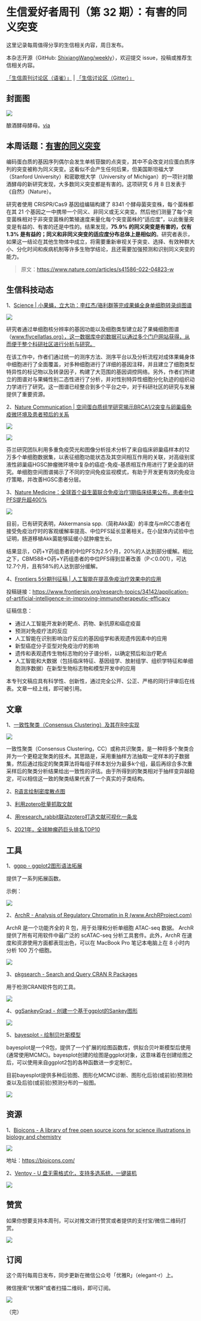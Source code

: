 # 生信爱好者周刊（第 32 期）：有害的同义突变

这里记录每周值得分享的生信相关内容，周日发布。

本杂志开源（GitHub: [ShixiangWang/weekly](https://github.com/ShixiangWang/weekly)），欢迎提交 issue，投稿或推荐生信相关内容。

[「生信周刊讨论区（语雀）」](https://www.yuque.com/shixiangwang/bioinfo) | [「生信讨论区（Gitter）」](https://gitter.im/ShixiangWang/community)

## 封面图


![](https://files.mdnice.com/user/4331/00418eaa-13f6-4428-965d-cb5aa02dae3f.png)

酿酒酵母酵母。[via](https://news.umich.edu/study-most-silent-genetic-mutations-are-harmful-not-neutral-a-finding-with-broad-implications/)


## 本周话题：[有害的同义突变](https://mp.weixin.qq.com/s/RgG2wLnJCYXfunE0FDCSCA)

编码蛋白质的基因序列偶尔会发生单核苷酸的点突变，其中不会改变对应蛋白质序列的突变被称为同义突变。这看似不会产生任何后果，但美国斯坦福大学（Stanford University）和密歇根大学（University of Michigan）的一项针对酿酒酵母的新研究发现，大多数同义突变都是有害的。这项研究 6 月 8 日发表于《自然》（Nature）。

研究者使用 CRISPR/Cas9 基因组编辑构建了 8341 个酵母菌突变株，每个菌株都在其 21 个基因之一中携带一个同义、非同义或无义突变。然后他们测量了每个突变菌株相对于非突变菌株的繁殖速度来量化每个突变菌株的“适应度”，以此衡量突变是有益的、有害的还是中性的。结果发现，**75.9% 的同义突变是有害的，仅有 1.3% 是有益的；同义和非同义突变的适应度分布总体上是相似的**。研究者表示，如果这一结论在其他生物体中成立，将需要重新审视关于突变、选择、有效种群大小、分化时间和疾病机制等许多生物学结论，且还需要加强预测和识别同义突变的能力。

> 原文：<https://www.nature.com/articles/s41586-022-04823-w>

## 生信科技动态

1、[Science | 小果蝇，立大功：李红杰/骆利群等完成果蝇全身单细胞转录组图谱](https://mp.weixin.qq.com/s/vcr4K_2XQv9AR-C5hN4mJg)


![](https://files.mdnice.com/user/4331/83d65e1f-2212-44e2-b10e-c88c361996bd.png)

研究者通过单细胞核分辨率的基因功能以及细胞类型建立起了果蝇细胞图谱（www.flycellatlas.org），这一数据库中的数据可以通过多个门户网站获得，从而便于整个科研社区进行分析与研究。

在该工作中，作者们通过统一的测序方法、测序平台以及分析流程对成体果蝇身体中细胞进行了全面覆盖，对多种细胞进行了详细的基因注释，并且建立了细胞类型特异性的标记物以及转录因子，构建了大范围的基因调控网络。另外，作者们所建立的图谱对与果蝇性别二态性进行了分析，并对性别特异性细胞分化轨迹的组织动力学进行了研究。这一图谱已经整合到多个平台之中，对于科研社区的研究与发展提供了重要资源。

2、[Nature Communication | 空间蛋白质组学研究揭示BRCA1/2突变与卵巢癌免疫微环境及患者预后的关系](https://mp.weixin.qq.com/s/Q0l8U30yz1U4XfUZISnH2A)


![](https://files.mdnice.com/user/4331/1b1ceff6-c99a-48bb-bd6b-f5fee7bbf0ec.png)

![](https://files.mdnice.com/user/4331/83e3793e-739d-4010-826b-5109899721c9.png)

芬兰研究团队利用多重免疫荧光和图像分析技术分析了来自临床卵巢癌样本的12万多个单细胞数据集，以表征细胞功能状态及其空间相互作用的关联，对高级别浆液性卵巢癌HGSC肿瘤微环境中复杂的癌症-免疫-基质相互作用进行了更全面的研究。单细胞空间图谱揭示了不同的空间免疫监视模式，有助于开发更有效的免疫治疗策略，并改善HGSC患者分层。

3、[Nature Medicine：全球首个益生菌联合免疫治疗1期临床结果公布，患者中位PFS提升超400%](https://mp.weixin.qq.com/s/4s9scXDt1j9rvTFvXIrpEQ)

![](https://files.mdnice.com/user/4331/96bff8e4-93d6-40e9-a068-e0e1dda4e8b8.png)

目前，已有研究表明，Akkermansia spp.（简称Akk菌）的丰度与mRCC患者在接受免疫治疗时的客观缓解率提高、中位PFS延长显著相关。在小鼠体内试验中也证明，肠道移植Akk菌能够延缓小鼠肿瘤生长。

结果显示，O药+Y药组患者的中位PFS为2.5个月，20%的人达到部分缓解。相比之下，CBM588+O药+Y药组患者的中位PFS得到显著改善（P＜0.001），可达12.7个月，且有58%的人达到部分缓解。

4、[Frontiers 5分期刊征稿 | 人工智能在提高免疫治疗效果中的应用](https://mp.weixin.qq.com/s/c-bZwkLF-Vs174_2gvtHYw)

投稿链接：<https://www.frontiersin.org/research-topics/34142/application-of-artificial-intelligence-in-improving-immunotherapeutic-efficacy>

征稿信息：

- 通过人工智能开发新的靶点、药物、新抗原和癌症疫苗
- 预测对免疫疗法的反应
- 人工智能在识别影响治疗反应的基因组学和表观遗传因素中的应用
- 新型癌症分子亚型对免疫治疗的影响
- 遗传和表观遗传生物标志物的分子谱分析，以确定预后和治疗靶点
- 人工智能和大数据（包括临床特征、基因组学、放射组学、组织学特征和单细胞测序数据）在新型生物标志物和模型开发中的应用

本专刊文稿应具有科学性、创新性，通过完全公开、公正、严格的同行评审后在线表。文章一经上线，即可被引用。

## 文章

1、[一致性聚类（Consensus Clustering）及其在R中实现](https://mp.weixin.qq.com/s/Ou0zfqvlhAX4KEvUY6dzOw)


![](https://files.mdnice.com/user/4331/1f0938e1-2796-424e-85eb-02d8c19834a5.png)

一致性聚类（Consensus Clustering，CC）或称共识聚类，是一种将多个聚类合并为一个更稳定聚类的技术。其思路是，采用重抽样方法抽取一定样本的子数据集，然后通过指定的聚类算法将每组子样本划分为最多k个组，最后再综合多次重采样后的聚类分析结果给出一致性的评估。由于所得到的聚类相对于抽样变异越稳定，可以相信这一致的聚类结果代表了一个真实的子类结构。

2、[R语言绘制密度散点图](https://mp.weixin.qq.com/s/MsKYJAsEqtFFOAgsyrcEyA)

3、[利用zotero批量抓取文献](https://mp.weixin.qq.com/s/pZ6TM48u3vP9OD45csgqjA)

4、[用research_rabbit联动zotero打造文献可视化一条龙](https://mp.weixin.qq.com/s/w1iItgIYX2e6pCeDVNzjQQ)

5、[2021年，全球肿瘤药巨头排名TOP10](https://mp.weixin.qq.com/s/-BJV78IIJLJDxSlB4ZkZyQ)


## 工具

1、[ggpp - ggplot2图形语法拓展](https://github.com/aphalo/ggpp/)

提供了一系列拓展函数。

示例：

![](https://files.mdnice.com/user/4331/594d613c-35d6-4f0e-afcf-51caae34a98a.png)


2、[ArchR - Analysis of Regulatory Chromatin in R (www.ArchRProject.com)](https://github.com/GreenleafLab/ArchR)

ArchR 是一个功能齐全的 R 包，用于处理和分析单细胞 ATAC-seq 数据。 ArchR 提供了所有可用软件中最广泛的 scATAC-seq 分析工具套件。此外，ArchR 在速度和资源使用方面都表现出色，可以在 MacBook Pro 笔记本电脑上在 8 小时内分析 100 万个细胞。

![](https://files.mdnice.com/user/4331/751b3bc7-b947-4c45-aa6e-a61c551458a0.png)


3、[pkgsearch - Search and Query CRAN R Packages](https://github.com/r-hub/pkgsearch)

用于检测CRAN软件包的工具。


![](https://files.mdnice.com/user/4331/c75ea470-4b73-45d1-b62a-f16a5d70f104.png)


4、[ggSankeyGrad - 创建一个基于ggplot的Sankey图形](https://github.com/ssp3nc3r/ggSankeyGrad)


![](https://files.mdnice.com/user/4331/fad198e6-074f-4bde-85a7-5e1d737d48ca.png)

5、[bayesplot - 绘制贝叶斯模型](https://github.com/stan-dev/bayesplot)

bayesplot是一个R包，提供了一个扩展的绘图函数库，供拟合贝叶斯模型后使用(通常使用MCMC)。bayesplot创建的绘图是ggplot对象，这意味着在创建绘图之后，可以使用来自ggplot2包的各种函数进一步定制它。

目前bayesplot提供多种后验图、图形化MCMC诊断、图形化后验(或前验)预测检查以及后验(或前验)预测分布的一般图。


![](https://files.mdnice.com/user/4331/c42aede2-5b34-499d-9cef-d5ba8a6ddff4.png)


## 资源

1、[Bioicons - A library of free open source icons for science illustrations in biology and chemistry](https://github.com/duerrsimon/bioicons)


![](https://files.mdnice.com/user/4331/2fbe961f-fa52-42a2-83ee-5769f78e6586.png)

地址：<https://bioicons.com/>

2、[Ventoy - U 盘无需格式化，支持多选系统，一键装机](https://zhuanlan.zhihu.com/p/391427244?utm_source=wechat_session&utm_medium=social&utm_oi=841811531518836736)


![](https://files.mdnice.com/user/4331/64119db2-2faa-4349-a546-4ff4ae9283be.png)


## 赞赏

如果你想要支持本周刊，可以对推文进行赞赏或者提供的支付宝/微信二维码打赏。

![](https://cdn.nlark.com/yuque/0/2022/png/471931/1648291334186-bd3390be-c83c-4396-aabd-ca39f588c15d.png)

## 订阅

这个周刊每周日发布，同步更新在微信公众号「优雅R」（elegant-r）上。

微信搜索“优雅R”或者扫描二维码，即可订阅。

![](https://cdn.nlark.com/yuque/0/2022/png/471931/1648306398708-897e7ad4-6008-40f8-9200-ddee834b09a7.png)

（完）

